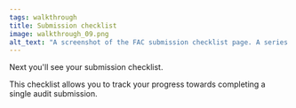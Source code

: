 ```yaml
---
tags: walkthrough
title: Submission checklist
image: walkthrough_09.png
alt_text: "A screenshot of the FAC submission checklist page. A series of requirements are listed with links to their respective web forms. Sections that have already been completed are highlighted with green text, and have a green checkmark to their left. At the bottom, a section labeled 'Audit submission' is contained in a green box."
---
```


Next you'll see your submission checklist.

This checklist allows you to track your progress towards completing a single audit submission. 




